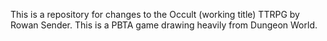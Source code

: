 This is a repository for changes to the Occult (working title) TTRPG by Rowan Sender. This is a PBTA game drawing heavily from Dungeon World.
